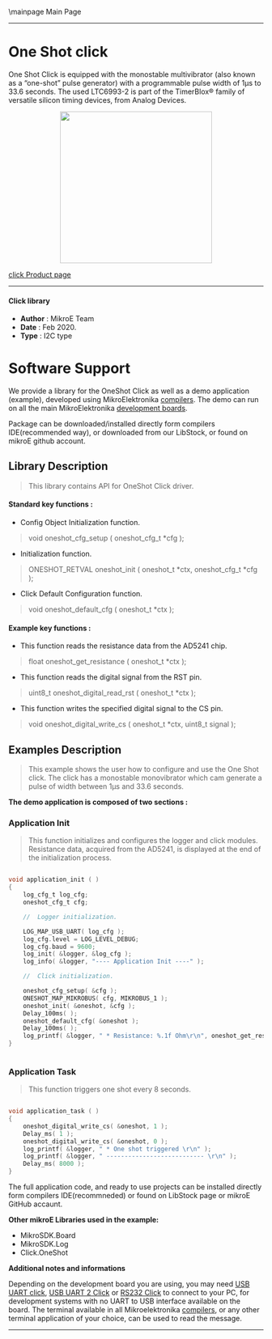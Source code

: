 \mainpage Main Page
 
---
# One Shot click

One Shot Click is equipped with the monostable multivibrator (also known as a “one-shot” pulse generator) with a programmable pulse width of 1μs to 33.6 seconds. The used LTC6993-2 is part of the TimerBlox® family of versatile silicon timing devices, from Analog Devices.

<p align="center">
  <img src="https://download.mikroe.com/images/click_for_ide/oneshot_click.png" height=300px>
</p>

[click Product page](<https://www.mikroe.com/one-shot-click>)

---

#### Click library 

- **Author**        : MikroE Team
- **Date**          : Feb 2020.
- **Type**          : I2C type

# Software Support

We provide a library for the OneShot Click 
as well as a demo application (example), developed using MikroElektronika 
[compilers](https://shop.mikroe.com/compilers). 
The demo can run on all the main MikroElektronika [development boards](https://shop.mikroe.com/development-boards).

Package can be downloaded/installed directly form compilers IDE(recommended way), or downloaded from our LibStock, or found on mikroE github account. 

## Library Description

> This library contains API for OneShot Click driver.

#### Standard key functions :

- Config Object Initialization function.
> void oneshot_cfg_setup ( oneshot_cfg_t *cfg ); 
 
- Initialization function.
> ONESHOT_RETVAL oneshot_init ( oneshot_t *ctx, oneshot_cfg_t *cfg );

- Click Default Configuration function.
> void oneshot_default_cfg ( oneshot_t *ctx );


#### Example key functions :

- This function reads the resistance data from the AD5241 chip.
> float oneshot_get_resistance ( oneshot_t *ctx );
 
- This function reads the digital signal from the RST pin.
> uint8_t oneshot_digital_read_rst ( oneshot_t *ctx );

- This function writes the specified digital signal to the CS pin.
> void oneshot_digital_write_cs ( oneshot_t *ctx, uint8_t signal );

## Examples Description

> This example shows the user how to configure and use the One Shot click. The click has a 
  monostable monovibrator which cam generate a pulse of width between 1μs and 33.6 seconds.

**The demo application is composed of two sections :**

### Application Init 

> This function initializes and configures the logger and click modules. Resistance data,
  acquired from the AD5241, is displayed at the end of the initialization process. 

```c

void application_init ( )
{
    log_cfg_t log_cfg;
    oneshot_cfg_t cfg;

    //  Logger initialization.

    LOG_MAP_USB_UART( log_cfg );
    log_cfg.level = LOG_LEVEL_DEBUG;
    log_cfg.baud = 9600;
    log_init( &logger, &log_cfg );
    log_info( &logger, "---- Application Init ----" );

    //  Click initialization.

    oneshot_cfg_setup( &cfg );
    ONESHOT_MAP_MIKROBUS( cfg, MIKROBUS_1 );
    oneshot_init( &oneshot, &cfg );
    Delay_100ms( );
    oneshot_default_cfg( &oneshot );
    Delay_100ms( );
    log_printf( &logger, " * Resistance: %.1f Ohm\r\n", oneshot_get_resistance( &oneshot ) );
}
  
```

### Application Task

> This function triggers one shot every 8 seconds.

```c

void application_task ( )
{
    oneshot_digital_write_cs( &oneshot, 1 );
    Delay_ms( 1 );
    oneshot_digital_write_cs( &oneshot, 0 );
    log_printf( &logger, " * One shot triggered \r\n" );
    log_printf( &logger, " --------------------------- \r\n" );
    Delay_ms( 8000 );
}  

```

The full application code, and ready to use projects can be  installed directly form compilers IDE(recommneded) or found on LibStock page or mikroE GitHub accaunt.

**Other mikroE Libraries used in the example:** 

- MikroSDK.Board
- MikroSDK.Log
- Click.OneShot

**Additional notes and informations**

Depending on the development board you are using, you may need 
[USB UART click](https://shop.mikroe.com/usb-uart-click), 
[USB UART 2 Click](https://shop.mikroe.com/usb-uart-2-click) or 
[RS232 Click](https://shop.mikroe.com/rs232-click) to connect to your PC, for 
development systems with no UART to USB interface available on the board. The 
terminal available in all Mikroelektronika 
[compilers](https://shop.mikroe.com/compilers), or any other terminal application 
of your choice, can be used to read the message.

---

